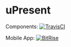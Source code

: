# uPresent

Components: [![TravisCI](https://travis-ci.org/rajan123456/uPresent.svg?branch=master)](https://travis-ci.org/rajan123456/uPresent.svg?branch=master)

Mobile App: [![BitRise](https://app.bitrise.io/app/94539fb2e1e99188/status.svg?token=UdpO7BVErEwwgVQ-IR-PRQ&branch=master)](https://app.bitrise.io/app/94539fb2e1e99188/status.svg?token=UdpO7BVErEwwgVQ-IR-PRQ&branch=master)
